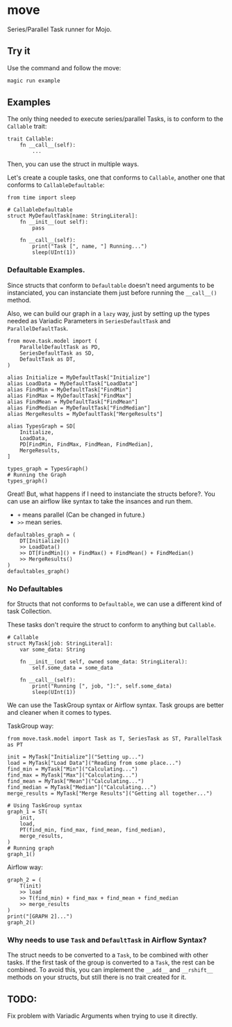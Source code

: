 # move
Series/Parallel Task runner for Mojo.

## Try it
Use the command and follow the move:
```sh
magic run example
```

## Examples
The only thing needed to execute series/parallel Tasks, is to conform to the `Callable` trait:
```mojo
trait Callable:
    fn __call__(self):
        ...
```
Then, you can use the struct in multiple ways.

Let's create a couple tasks, one that conforms to `Callable`, another one that conforms to `CallableDefaultable`:
```mojo
from time import sleep

# CallableDefaultable
struct MyDefaultTask[name: StringLiteral]:
    fn __init__(out self):
        pass

    fn __call__(self):
        print("Task [", name, "] Running...")
        sleep(UInt(1))
```

### Defaultable Examples.
Since structs that conform to `Defaultable` doesn't need arguments to be instanciated, you can instanciate them just before running the `__call__()` method.

Also, we can build our graph in a `lazy` way, just by setting up the types needed as Variadic Parameters in `SeriesDefaultTask` and `ParallelDefaultTask`.

```mojo
from move.task.model import (
    ParallelDefaultTask as PD,
    SeriesDefaultTask as SD,
    DefaultTask as DT,
)

alias Initialize = MyDefaultTask["Initialize"]
alias LoadData = MyDefaultTask["LoadData"]
alias FindMin = MyDefaultTask["FindMin"]
alias FindMax = MyDefaultTask["FindMax"]
alias FindMean = MyDefaultTask["FindMean"]
alias FindMedian = MyDefaultTask["FindMedian"]
alias MergeResults = MyDefaultTask["MergeResults"]

alias TypesGraph = SD[
    Initialize,
    LoadData,
    PD[FindMin, FindMax, FindMean, FindMedian],
    MergeResults,
]

types_graph = TypesGraph()
# Running the Graph
types_graph()
```

Great! But, what happens if I need to instanciate the structs before?. You can use an airflow like syntax to take the insances and run them.
* `+` means parallel (Can be changed in future.)
* `>>` mean series.
```mojo
defaultables_graph = (
    DT[Initialize]()
    >> LoadData()
    >> DT[FindMin]() + FindMax() + FindMean() + FindMedian()
    >> MergeResults()
)
defaultables_graph()
```

### No Defaultables
for Structs that not conforms to `Defaultable`, we can use a different kind of task Collection.

These tasks don't require the struct to conform to anything but `Callable`.

```mojo
# Callable
struct MyTask[job: StringLiteral]:
    var some_data: String

    fn __init__(out self, owned some_data: StringLiteral):
        self.some_data = some_data

    fn __call__(self):
        print("Running [", job, "]:", self.some_data)
        sleep(UInt(1))
```

We can use the TaskGroup syntax or Airflow syntax. Task groups are better and cleaner when it comes to types.

TaskGroup way:
```mojo
from move.task.model import Task as T, SeriesTask as ST, ParallelTask as PT

init = MyTask["Initialize"]("Setting up...")
load = MyTask["Load Data"]("Reading from some place...")
find_min = MyTask["Min"]("Calculating...")
find_max = MyTask["Max"]("Calculating...")
find_mean = MyTask["Mean"]("Calculating...")
find_median = MyTask["Median"]("Calculating...")
merge_results = MyTask["Merge Results"]("Getting all together...")

# Using TaskGroup syntax
graph_1 = ST(
    init,
    load,
    PT(find_min, find_max, find_mean, find_median),
    merge_results,
)
# Running graph
graph_1()
```

Airflow way:
```mojo
graph_2 = (
    T(init)
    >> load
    >> T(find_min) + find_max + find_mean + find_median
    >> merge_results
)
print("[GRAPH 2]...")
graph_2()
```

### Why needs to use `Task` and `DefaultTask` in Airflow Syntax?
The struct needs to be converted to a `Task`, to be combined with other tasks. If the first task of the group is converted to a `Task`, the rest can be combined. To avoid this, you can implement the `__add__` and `__rshift__` methods on your structs, but still there is no trait created for it.
## TODO:
Fix problem with Variadic Arguments when trying to use it directly.